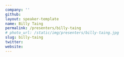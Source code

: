 ```yaml
---
company: ''
github:
layout: speaker-template
name: Billy Taing
permalink: /presenters/billy-taing
# photo_url: /static/img/presenters/billy-taing.jpg
slug: billy-taing
twitter:
website:
---
```


